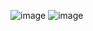 ![image](https://github.com/AryanBhardwaj789/InchToCmConverter-Angular/assets/162862159/a70302ee-da0b-4e4a-a1fe-c5bfa3f07ac5)
![image](https://github.com/AryanBhardwaj789/InchToCmConverter-Angular/assets/162862159/9a5d5379-f398-4225-a95a-87da58c2e53f)

